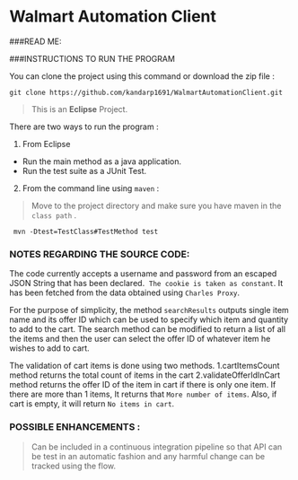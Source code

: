 # Walmart Automation Client

###READ ME:

###INSTRUCTIONS TO RUN THE PROGRAM

You can clone the project using this command or download the zip file :

```
git clone https://github.com/kandarp1691/WalmartAutomationClient.git
```

> This is an **Eclipse** Project.

There are two ways to run the program :

1. From Eclipse 
  * Run the main method as a java application.
  * Run the test suite as a JUnit Test.

2. From the command line using `maven` :

> Move to the project directory and make sure you have maven in the `class path` .

```
 mvn -Dtest=TestClass#TestMethod test
```



### NOTES REGARDING THE SOURCE CODE:

The code currently accepts a username and password from an escaped JSON String that has been declared. 
`The cookie is taken as constant`. It has been fetched from the data obtained using `Charles Proxy`. 

For the purpose of simplicity, the method `searchResults` outputs single item name and its offer ID which can be used to specify which item and quantity to add to the cart. The search method can be modified to return a list of all the items and then the user can select the offer ID of whatever item he wishes to add to cart.

The validation of cart items is done using two methods. 
  1.cartItemsCount method returns the total count of items in the cart
  2.validateOfferIdInCart method returns the offer ID of the item in cart if there is only one item. If there are more        than 1 items, It returns that `More number of items`. Also, if cart is empty, it will return `No items in cart`.                      

### POSSIBLE ENHANCEMENTS :

> Can be included in a continuous integration pipeline so that API can be test in an automatic fashion and any harmful change can be tracked using the flow.


